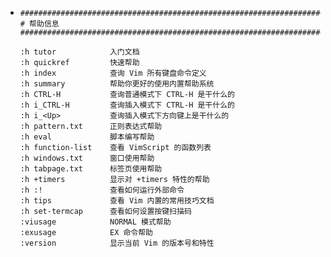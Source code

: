 - ```text
  ##############################################################################
  # 帮助信息
  ##############################################################################
  
  :h tutor            入门文档
  :h quickref         快速帮助
  :h index            查询 Vim 所有键盘命令定义
  :h summary          帮助你更好的使用内置帮助系统
  :h CTRL-H           查询普通模式下 CTRL-H 是干什么的
  :h i_CTRL-H         查询插入模式下 CTRL-H 是干什么的
  :h i_<Up>           查询插入模式下方向键上是干什么的
  :h pattern.txt      正则表达式帮助
  :h eval             脚本编写帮助
  :h function-list    查看 VimScript 的函数列表 
  :h windows.txt      窗口使用帮助
  :h tabpage.txt      标签页使用帮助
  :h +timers          显示对 +timers 特性的帮助
  :h :!               查看如何运行外部命令
  :h tips             查看 Vim 内置的常用技巧文档
  :h set-termcap      查看如何设置按键扫描码
  :viusage            NORMAL 模式帮助
  :exusage            EX 命令帮助
  :version            显示当前 Vim 的版本号和特性
  ```